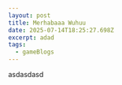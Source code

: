 ```yaml
---
layout: post
title: Merhabaaa Wuhuu
date: 2025-07-14T18:25:27.698Z
excerpt: adad
tags:
  - gameBlogs
---
```

asdasdasd